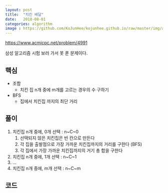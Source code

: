 ```yaml
---
layout: post
title:  "치킨 배달"
date:   2018-08-01
categories: algorithm
image : https://github.com/KoJunHee/kojunhee.github.io/raw/master/img/algorithm.png
---
```


<https://www.acmicpc.net/problem/4991>

삼성 알고리즘 시험 보러 가서 못 푼 문제이다.

## 핵심

- 조합
  - 치킨 집 n개 중에 m개를 고르는 경우의 수 구하기
- BFS
  - 집에서 치킨집 까지의 최단 거리

## 풀이

1. 치킨집 n개 중에, 0개 선택 : n~C~0
   1. 선택되지 않은 치킨집은 빈 칸으로 만든다
   2. 각 집을 출발점으로 가장 가까운 치킨집까지의 거리를 구한다 (BFS)
   3. 각 집에서 가장 가까운 치킨집까지의 거기 총 합을 구한다
2. 치킨집 n개 중에, 1개 선택 : n~C~1
3. ...
4. 치킨집 n개 중에, m개 선택 : n~C~m 

## 코드





